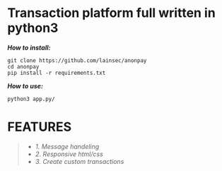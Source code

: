 # Transaction platform full written in python3

_**How to install:**_
```
git clone https://github.com/lainsec/anonpay
cd anonpay
pip install -r requirements.txt
```

_**How to use:**_
```
python3 app.py/
```

# FEATURES
> - _1. Message handeling_
> - _2. Responsive html/css_
> - _3. Create custom transactions_

